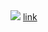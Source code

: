 <img src="../../../../../http://54.155.251.55:8000/ff.js.gif)">
<a href="../../../../../../../\www.google.com">link</a>
